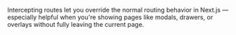 Intercepting routes let you override the normal routing behavior in Next.js — especially helpful when you're showing pages like modals, drawers, or overlays without fully leaving the current page.

